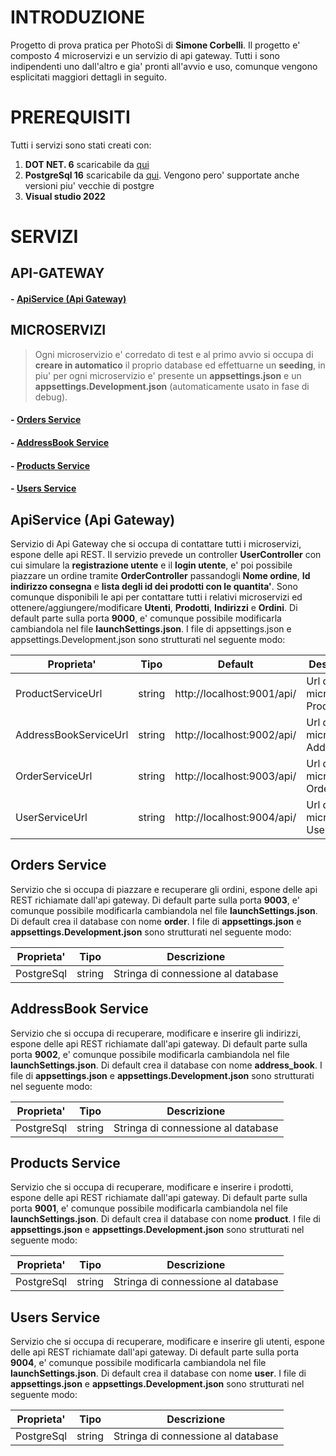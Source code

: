 # INTRODUZIONE

Progetto di prova pratica per PhotoSi di **Simone Corbelli**.
Il progetto e' composto 4 microservizi e un servizio di api gateway.
Tutti i sono indipendenti uno dall'altro e gia' pronti all'avvio e uso, comunque vengono esplicitati maggiori dettagli in seguito.

# PREREQUISITI

Tutti i servizi sono stati creati con:
 1. **DOT NET. 6** scaricabile da [qui](https://dotnet.microsoft.com/en-us/download/dotnet/6.0)
 2. **PostgreSql 16** scaricabile da [qui](https://www.enterprisedb.com/downloads/postgres-postgresql-downloads). Vengono pero' supportate anche versioni piu' vecchie di postgre
 3. **Visual studio 2022**

# SERVIZI

## API-GATEWAY
#### - [ApiService (Api Gateway)](#ApiService)

## MICROSERVIZI
>  Ogni microservizio e' corredato di test e al primo avvio si occupa di **creare in automatico** il proprio database ed effettuarne un **seeding**, in piu' per ogni microservizio e' presente un **appsettings.json** e un **appsettings.Development.json** (automaticamente usato in fase di debug).
#### - [Orders Service](#OrdersService)
#### - [AddressBook Service](#AddressBookService)
#### - [Products Service](#ProductsService)
#### - [Users Service](#UsersService)

## ApiService (Api Gateway) <a name="ApiService"></a>
Servizio di Api Gateway che si occupa di contattare tutti i microservizi, espone delle api REST.
Il servizio prevede un controller **UserController** con cui simulare la **registrazione utente** e il **login utente**, e' poi possibile piazzare un ordine tramite **OrderController** passandogli **Nome ordine**, **Id indirizzo consegna** e **lista degli id dei prodotti con le quantita'**.
Sono comunque disponibili le api per contattare tutti i relativi microservizi ed ottenere/aggiungere/modificare **Utenti**, **Prodotti**, **Indirizzi** e **Ordini**.
Di default parte sulla porta **9000**, e' comunque possibile modificarla cambiandola nel file **launchSettings.json**.
I file di appsettings.json e appsettings.Development.json sono strutturati nel seguente modo:

| Proprieta'            | Tipo   | Default                    | Descrizione                      |
|-----------------------|--------|----------------------------|----------------------------------|
| ProductServiceUrl     | string | http://localhost:9001/api/ | Url del microserizio Product     |
| AddressBookServiceUrl | string | http://localhost:9002/api/ | Url del microserizio AddressBook |
| OrderServiceUrl       | string | http://localhost:9003/api/ | Url del microserizio Order       |
| UserServiceUrl        | string | http://localhost:9004/api/ | Url del microserizio User        |

## Orders Service <a name="OrdersService"></a>
Servizio che si occupa di piazzare e recuperare gli ordini, espone delle api REST richiamate dall'api gateway.
Di default parte sulla porta **9003**, e' comunque possibile modificarla cambiandola nel file **launchSettings.json**.
Di default crea il database con nome **order**.
I file di **appsettings.json** e **appsettings.Development.json** sono strutturati nel seguente modo:

| Proprieta'   | Tipo   | Descrizione                   |
|--------------|--------|-------------------------------|
| PostgreSql   | string | Stringa di connessione al database |

## AddressBook Service <a name="AddressBookService"></a>
Servizio che si occupa di recuperare, modificare e inserire gli indirizzi, espone delle api REST richiamate dall'api gateway.
Di default parte sulla porta **9002**, e' comunque possibile modificarla cambiandola nel file **launchSettings.json**.
Di default crea il database con nome **address_book**.
I file di **appsettings.json** e **appsettings.Development.json** sono strutturati nel seguente modo:

| Proprieta'   | Tipo   | Descrizione                   |
|--------------|--------|-------------------------------|
| PostgreSql   | string | Stringa di connessione al database |

## Products Service <a name="ProductsService"></a>
Servizio che si occupa di recuperare, modificare e inserire i prodotti, espone delle api REST richiamate dall'api gateway.
Di default parte sulla porta **9001**, e' comunque possibile modificarla cambiandola nel file **launchSettings.json**.
Di default crea il database con nome **product**.
I file di **appsettings.json** e **appsettings.Development.json** sono strutturati nel seguente modo:

| Proprieta'   | Tipo   | Descrizione                   |
|--------------|--------|-------------------------------|
| PostgreSql   | string | Stringa di connessione al database |

## Users Service <a name="UsersService"></a>
Servizio che si occupa di recuperare, modificare e inserire gli utenti, espone delle api REST richiamate dall'api gateway.
Di default parte sulla porta **9004**, e' comunque possibile modificarla cambiandola nel file **launchSettings.json**.
Di default crea il database con nome **user**.
I file di **appsettings.json** e **appsettings.Development.json** sono strutturati nel seguente modo:

| Proprieta'   | Tipo   | Descrizione                   |
|--------------|--------|-------------------------------|
| PostgreSql   | string | Stringa di connessione al database |